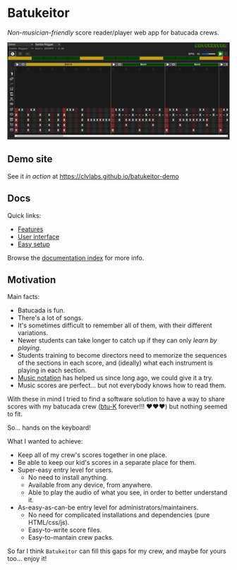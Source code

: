 # Batukeitor
_Non-musician-friendly_ score reader/player web app for batucada crews.

![screenshot](resources/img/screenshot-main.png)

## Demo site
See it _in action_ at https://clvlabs.github.io/batukeitor-demo

## Docs
Quick links:
* [Features](resources/docs/features.md)
* [User interface](resources/docs/user-interface.md)
* [Easy setup](resources/docs/easy-setup.md)

Browse the [documentation index](resources/docs/index.md) for more info.

## Motivation
Main facts:
* Batucada is fun.
* There's a lot of songs.
* It's sometimes difficult to remember all of them, with their different variations.
* Newer students can take longer to catch up if they can only _learn by playing_.
* Students training to become directors need to memorize the sequences of the sections in each score, and (ideally) what each instrument is playing in each section.
* [Music notation](https://en.wikipedia.org/wiki/Musical_notation) has helped us since long ago, we could give it a try.
* Music scores are perfect... but not everybody knows how to read them.

With these in mind I tried to find a software solution to have a way to share scores with my batucada crew ([btu-K](https://btu-kvallirana.cat) forever!!! ❤️❤️❤️) but nothing seemed to fit.

So... hands on the keyboard!

What I wanted to achieve:
* Keep all of my crew's scores together in one place.
* Be able to keep our kid's scores in a separate place for them.
* Super-easy entry level for users.
  * No need to install anything.
  * Available from any device, from anywhere.
  * Able to play the audio of what you see, in order to better understand it.
* As-easy-as-can-be entry level for administrators/maintainers.
  * No need for complicated installations and dependencies (pure HTML/css/js).
  * Easy-to-write score files.
  * Easy-to-mantain crew packs.

So far I think `Batukeitor` can fill this gaps for my crew, and maybe for yours too... enjoy it!
